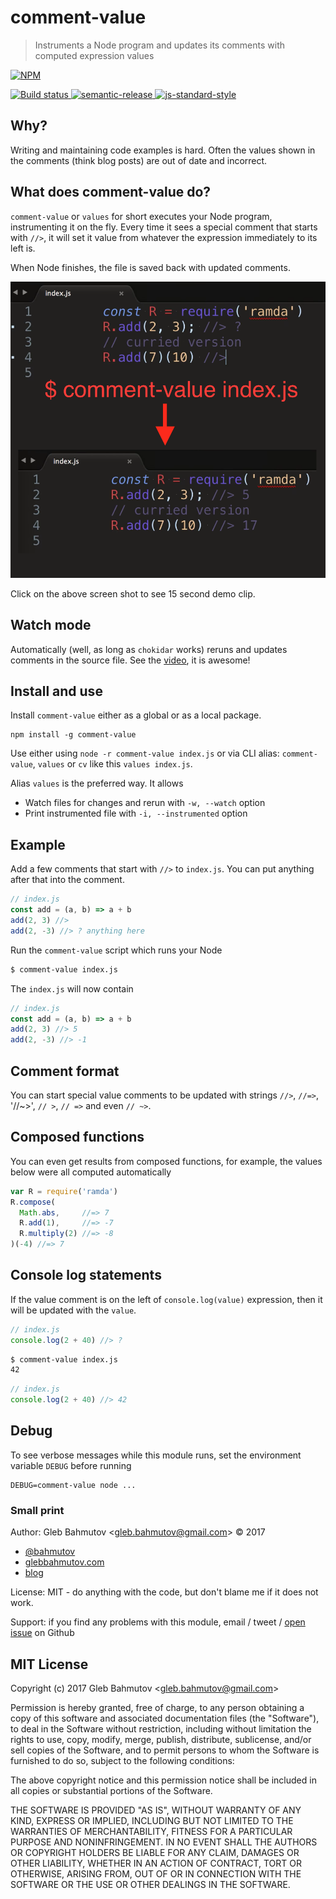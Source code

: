 # comment-value

> Instruments a Node program and updates its comments with computed expression values

[![NPM][npm-icon] ][npm-url]

[![Build status][ci-image] ][ci-url]
[![semantic-release][semantic-image] ][semantic-url]
[![js-standard-style][standard-image]][standard-url]

## Why?

Writing and maintaining code examples is hard. Often the values shown in
the comments (think blog posts) are out of date and incorrect.

## What does comment-value do?

`comment-value` or `values` for short executes your Node program,
instrumenting it on the fly. Every time it sees a special comment that
starts with `//>`, it will set it value from whatever the expression
immediately to its left is.

When Node finishes, the file is saved back with updated comments.

[![comment-value in action](images/comment-value.png)](https://comment-values-awgxclhogn.now.sh/comment-values.webm)

Click on the above screen shot to see 15 second demo clip.

## Watch mode

Automatically (well, as long as `chokidar` works) reruns and updates comments
in the source file. See the
[video](https://glebbahmutov.com/comment-value/comment-value-watch-mode.webm),
it is awesome!

## Install and use

Install `comment-value` either as a global or as a local package.

```
npm install -g comment-value
```

Use either using `node -r comment-value index.js` or via CLI alias:
`comment-value`, `values` or `cv` like this `values index.js`.

Alias `values` is the preferred way. It allows

* Watch files for changes and rerun with `-w, --watch` option
* Print instrumented file with `-i, --instrumented` option

## Example

Add a few comments that start with `//>` to `index.js`. You can put anything
after that into the comment.

```js
// index.js
const add = (a, b) => a + b
add(2, 3) //>
add(2, -3) //> ? anything here
```

Run the `comment-value` script which runs your Node

```sh
$ comment-value index.js
```

The `index.js` will now contain

```js
// index.js
const add = (a, b) => a + b
add(2, 3) //> 5
add(2, -3) //> -1
```

## Comment format

You can start special value comments to be updated with strings
`//>`, `//=>`, '//~>', `// >`, `// =>` and even `// ~>`.

## Composed functions

You can even get results from composed functions, for example, the values
below were all computed automatically

```js
var R = require('ramda')
R.compose(
  Math.abs,     //=> 7
  R.add(1),     //=> -7
  R.multiply(2) //=> -8
)(-4) //=> 7
```

## Console log statements

If the value comment is on the left of `console.log(value)` expression,
then it will be updated with the `value`.

```js
// index.js
console.log(2 + 40) //> ?
```

```sh
$ comment-value index.js
42
```

```js
// index.js
console.log(2 + 40) //> 42
```

## Debug

To see verbose messages while this module runs, set the environment
variable `DEBUG` before running

```
DEBUG=comment-value node ...
```

### Small print

Author: Gleb Bahmutov &lt;gleb.bahmutov@gmail.com&gt; &copy; 2017

* [@bahmutov](https://twitter.com/bahmutov)
* [glebbahmutov.com](http://glebbahmutov.com)
* [blog](http://glebbahmutov.com/blog)

License: MIT - do anything with the code, but don't blame me if it does not work.

Support: if you find any problems with this module, email / tweet /
[open issue](https://github.com/bahmutov/comment-value/issues) on Github

## MIT License

Copyright (c) 2017 Gleb Bahmutov &lt;gleb.bahmutov@gmail.com&gt;

Permission is hereby granted, free of charge, to any person
obtaining a copy of this software and associated documentation
files (the "Software"), to deal in the Software without
restriction, including without limitation the rights to use,
copy, modify, merge, publish, distribute, sublicense, and/or sell
copies of the Software, and to permit persons to whom the
Software is furnished to do so, subject to the following
conditions:

The above copyright notice and this permission notice shall be
included in all copies or substantial portions of the Software.

THE SOFTWARE IS PROVIDED "AS IS", WITHOUT WARRANTY OF ANY KIND,
EXPRESS OR IMPLIED, INCLUDING BUT NOT LIMITED TO THE WARRANTIES
OF MERCHANTABILITY, FITNESS FOR A PARTICULAR PURPOSE AND
NONINFRINGEMENT. IN NO EVENT SHALL THE AUTHORS OR COPYRIGHT
HOLDERS BE LIABLE FOR ANY CLAIM, DAMAGES OR OTHER LIABILITY,
WHETHER IN AN ACTION OF CONTRACT, TORT OR OTHERWISE, ARISING
FROM, OUT OF OR IN CONNECTION WITH THE SOFTWARE OR THE USE OR
OTHER DEALINGS IN THE SOFTWARE.

[npm-icon]: https://nodei.co/npm/comment-value.svg?downloads=true
[npm-url]: https://npmjs.org/package/comment-value
[ci-image]: https://travis-ci.org/bahmutov/comment-value.svg?branch=master
[ci-url]: https://travis-ci.org/bahmutov/comment-value
[semantic-image]: https://img.shields.io/badge/%20%20%F0%9F%93%A6%F0%9F%9A%80-semantic--release-e10079.svg
[semantic-url]: https://github.com/semantic-release/semantic-release
[standard-image]: https://img.shields.io/badge/code%20style-standard-brightgreen.svg
[standard-url]: http://standardjs.com/
